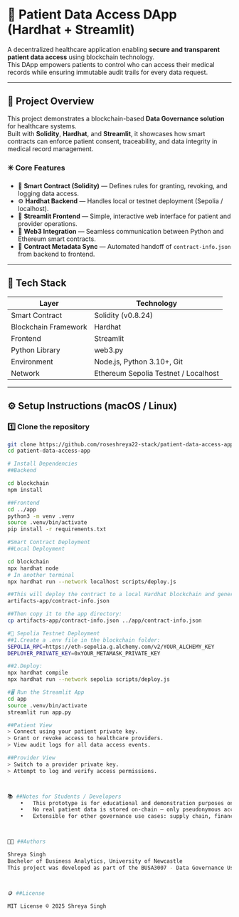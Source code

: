 # 🏥 Patient Data Access DApp (Hardhat + Streamlit)

A decentralized healthcare application enabling **secure and transparent patient data access** using blockchain technology.  
This DApp empowers patients to control who can access their medical records while ensuring immutable audit trails for every data request.

---

## 🚀 Project Overview

This project demonstrates a blockchain-based **Data Governance solution** for healthcare systems.  
Built with **Solidity**, **Hardhat**, and **Streamlit**, it showcases how smart contracts can enforce patient consent, traceability, and data integrity in medical record management.

### ✳️ Core Features
- 🔐 **Smart Contract (Solidity)** — Defines rules for granting, revoking, and logging data access.
- ⚙️ **Hardhat Backend** — Handles local or testnet deployment (Sepolia / localhost).
- 🧠 **Streamlit Frontend** — Simple, interactive web interface for patient and provider operations.
- 🔗 **Web3 Integration** — Seamless communication between Python and Ethereum smart contracts.
- 🧾 **Contract Metadata Sync** — Automated handoff of `contract-info.json` from backend to frontend.

---

## 🧰 Tech Stack
| Layer | Technology |
|-------|-------------|
| Smart Contract | Solidity (v0.8.24) |
| Blockchain Framework | Hardhat |
| Frontend | Streamlit |
| Python Library | web3.py |
| Environment | Node.js, Python 3.10+, Git |
| Network | Ethereum Sepolia Testnet / Localhost |

---

## ⚙️ Setup Instructions (macOS / Linux)

### 1️⃣ Clone the repository
```bash
git clone https://github.com/roseshreya22-stack/patient-data-access-app.git
cd patient-data-access-app

# Install Dependencies 
##Backend 

cd blockchain
npm install

##Frontend
cd ../app
python3 -m venv .venv
source .venv/bin/activate
pip install -r requirements.txt

#Smart Contract Deployment 
##Local Deployment

cd blockchain
npx hardhat node
# In another terminal
npx hardhat run --network localhost scripts/deploy.js

##This will deploy the contract to a local Hardhat blockchain and generate:
artifacts-app/contract-info.json

##Then copy it to the app directory:
cp artifacts-app/contract-info.json ../app/contract-info.json

#🔹 Sepolia Testnet Deployment
##1.Create a .env file in the blockchain folder:
SEPOLIA_RPC=https://eth-sepolia.g.alchemy.com/v2/YOUR_ALCHEMY_KEY
DEPLOYER_PRIVATE_KEY=0xYOUR_METAMASK_PRIVATE_KEY

##2.Deploy:
npx hardhat compile
npx hardhat run --network sepolia scripts/deploy.js

#🖥️ Run the Streamlit App
cd app
source .venv/bin/activate
streamlit run app.py

##Patient View
> Connect using your patient private key.
> Grant or revoke access to healthcare providers.
> View audit logs for all data access events.

##Provider View
> Switch to a provider private key.
> Attempt to log and verify access permissions.



📚 ##Notes for Students / Developers
	•	This prototype is for educational and demonstration purposes only.
	•	No real patient data is stored on-chain — only pseudonymous access metadata.
	•	Extensible for other governance use cases: supply chain, finance, or identity verification.



👩‍💻 ##Authors

Shreya Singh
Bachelor of Business Analytics, University of Newcastle
This project was developed as part of the BUSA3007 - Data Governance Using Blockchain course.



🪙 ##License

MIT License © 2025 Shreya Singh
